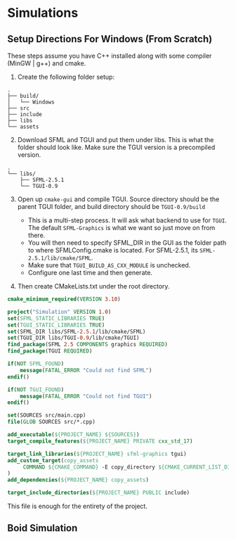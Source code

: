 # Simulations

## Setup Directions For Windows (From Scratch)
These steps assume you have C++ installed along with some compiler (MinGW | g++) and cmake. 
1. Create the following folder setup:
```
.
├── build/
│   └── Windows
├── src
├── include
├── libs
└── assets
```
2. Download SFML and TGUI and put them under libs. This is what the folder should look like. Make sure the TGUI version is a precompiled version.
```
.
└── libs/
    ├── SFML-2.5.1
    └── TGUI-0.9
```
3. Open up `cmake-gui` and compile TGUI. Source directory should be the parent TGUI folder, and build directory should be `TGUI-0.9/build`
    - This is a multi-step process. It will ask what backend to use for `TGUI`. The default `SFML-Graphics` is what we want so just move on from there.
    - You will then need to specify SFML_DIR in the GUI as the folder path to where SFMLConfig.cmake is located. For SFML-2.5.1, its `SFML-2.5.1/lib/cmake/SFML`.
    - Make sure that `TGUI_BUILD_AS_CXX_MODULE` is unchecked.
    - Configure one last time and then generate.

4. Then create CMakeLists.txt under the root directory.
```cmake
cmake_minimum_required(VERSION 3.10)

project("Simulation" VERSION 1.0)
set(SFML_STATIC_LIBRARIES TRUE)
set(TGUI_STATIC_LIBRARIES TRUE)
set(SFML_DIR libs/SFML-2.5.1/lib/cmake/SFML)
set(TGUI_DIR libs/TGUI-0.9/lib/cmake/TGUI)
find_package(SFML 2.5 COMPONENTS graphics REQUIRED)
find_package(TGUI REQUIRED)

if(NOT SFML_FOUND)
    message(FATAL_ERROR "Could not find SFML")
endif()

if(NOT TGUI_FOUND)
    message(FATAL_ERROR "Could not find TGUI")
endif()

set(SOURCES src/main.cpp)
file(GLOB SOURCES src/*.cpp)

add_executable(${PROJECT_NAME} ${SOURCES})
target_compile_features(${PROJECT_NAME} PRIVATE cxx_std_17)

target_link_libraries(${PROJECT_NAME} sfml-graphics tgui)
add_custom_target(copy_assets
     COMMAND ${CMAKE_COMMAND} -E copy_directory ${CMAKE_CURRENT_LIST_DIR}/assets ${CMAKE_CURRENT_BINARY_DIR}/Debug/assets
)
add_dependencies(${PROJECT_NAME} copy_assets)

target_include_directories(${PROJECT_NAME} PUBLIC include)
```
This file is enough for the entirety of the project.

## Boid Simulation

